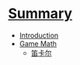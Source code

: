 # [Summary](null) 
* [Introduction](README.md) 
* [Game Math](game-math/README.md) 
	* [笛卡尔](game-math/section1.md) 